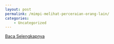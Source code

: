 ```yaml
---
layout: post
permalink: /mimpi-melihat-perceraian-orang-lain/
categories:
    - Uncategorized
---
```


[Baca Selengkapnya](/09)